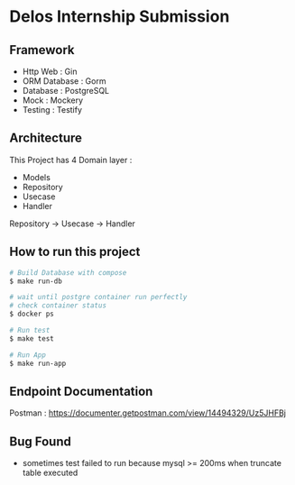 # Delos Internship Submission
## Framework
- Http Web : Gin
- ORM Database : Gorm
- Database : PostgreSQL
- Mock : Mockery
- Testing : Testify
## Architecture
This Project has 4 Domain layer :
- Models
- Repository
- Usecase
- Handler

Repository -> Usecase -> Handler
## How to run this project
```bash
# Build Database with compose
$ make run-db

# wait until postgre container run perfectly
# check container status
$ docker ps

# Run test
$ make test

# Run App
$ make run-app
```
## Endpoint Documentation
Postman : https://documenter.getpostman.com/view/14494329/Uz5JHFBj
## Bug Found
- sometimes test failed to run because mysql >= 200ms when truncate table executed
